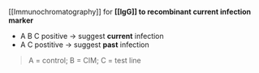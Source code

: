 [[Immunochromatography]] for **[[IgG]] to recombinant current infection marker**
- A B C positive -> suggest **current** infection
- A C postitive -> suggest **past** infection
> A = control; B = CIM; C = test line